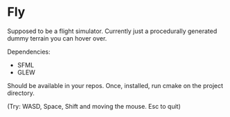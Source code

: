 Fly
=====

Supposed to be a flight simulator. Currently just a procedurally generated dummy terrain you can hover over.

Dependencies:

* SFML
* GLEW


Should be available in your repos. Once, installed, run cmake on the project directory.

(Try: WASD, Space, Shift and moving the mouse. Esc to quit)
